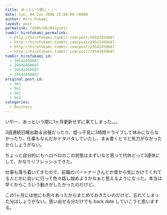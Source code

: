 ```yaml
---
title: あっという間に・・・
date: Sun, 04 Jun 2006 15:00:00 +0000
author: Hiro Fukami
layout: post
permalink: /2006/06/04/post/
tumblr_hirofukami_permalink:
  - http://hirofukami.tumblr.com/post/29542450687
  - http://hirofukami.tumblr.com/post/29542450687
  - http://hirofukami.tumblr.com/post/29542450687
  - http://hirofukami.tumblr.com/post/29542450687
tumblr_hirofukami_id:
  - 29542450687
  - 29542450687
  - 29542450687
  - 29542450687
original_post_id:
  - 561
  - 561
  - 561
  - 561
categories:
  - Business
---
```

<div class="section">
  <p>
    いやー、あっという間に1ヶ月更新せずに来てしまった。。。
  </p>
  
  <p>
    3週連続日曜出勤＆出張だったり、姪っ子見に3時間ドライブして休みにならなかったり、仕事もなんだかドタバタしていたし、まぁ書くヒマと気力がなかったからしょうがない。
  </p>
  
  <p>
    ちょっと自分的にもヘロヘロのこの状態はまずいなと思って代休とって3連休にして、かなりリフレッシュできた。
  </p>
  
  <p>
    仕事も落ち着いてきたので、前職のパートナーさんとか昔から気にかけてくれてる人とかに会いに行って色々話し始めようかなぁと思えるようになった。本当は早くからこういう動きがしたかったのだけど。
  </p>
  
  <p>
    この1ヶ月には他にも色々あったからまとめておきたいのだけど、忘れてしまった分はしょうがない。思い出せる分だけでも back date していこうと思いまする。
  </p>
</div>
